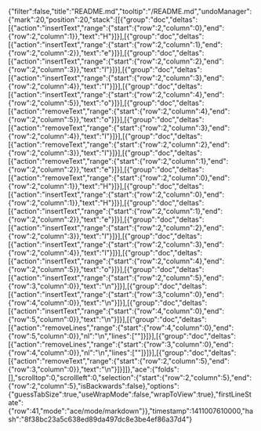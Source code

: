{"filter":false,"title":"README.md","tooltip":"/README.md","undoManager":{"mark":20,"position":20,"stack":[[{"group":"doc","deltas":[{"action":"insertText","range":{"start":{"row":2,"column":0},"end":{"row":2,"column":1}},"text":"H"}]}],[{"group":"doc","deltas":[{"action":"insertText","range":{"start":{"row":2,"column":1},"end":{"row":2,"column":2}},"text":"e"}]}],[{"group":"doc","deltas":[{"action":"insertText","range":{"start":{"row":2,"column":2},"end":{"row":2,"column":3}},"text":"l"}]}],[{"group":"doc","deltas":[{"action":"insertText","range":{"start":{"row":2,"column":3},"end":{"row":2,"column":4}},"text":"l"}]}],[{"group":"doc","deltas":[{"action":"insertText","range":{"start":{"row":2,"column":4},"end":{"row":2,"column":5}},"text":"o"}]}],[{"group":"doc","deltas":[{"action":"removeText","range":{"start":{"row":2,"column":4},"end":{"row":2,"column":5}},"text":"o"}]}],[{"group":"doc","deltas":[{"action":"removeText","range":{"start":{"row":2,"column":3},"end":{"row":2,"column":4}},"text":"l"}]}],[{"group":"doc","deltas":[{"action":"removeText","range":{"start":{"row":2,"column":2},"end":{"row":2,"column":3}},"text":"l"}]}],[{"group":"doc","deltas":[{"action":"removeText","range":{"start":{"row":2,"column":1},"end":{"row":2,"column":2}},"text":"e"}]}],[{"group":"doc","deltas":[{"action":"removeText","range":{"start":{"row":2,"column":0},"end":{"row":2,"column":1}},"text":"H"}]}],[{"group":"doc","deltas":[{"action":"insertText","range":{"start":{"row":2,"column":0},"end":{"row":2,"column":1}},"text":"H"}]}],[{"group":"doc","deltas":[{"action":"insertText","range":{"start":{"row":2,"column":1},"end":{"row":2,"column":2}},"text":"e"}]}],[{"group":"doc","deltas":[{"action":"insertText","range":{"start":{"row":2,"column":2},"end":{"row":2,"column":3}},"text":"l"}]}],[{"group":"doc","deltas":[{"action":"insertText","range":{"start":{"row":2,"column":3},"end":{"row":2,"column":4}},"text":"l"}]}],[{"group":"doc","deltas":[{"action":"insertText","range":{"start":{"row":2,"column":4},"end":{"row":2,"column":5}},"text":"o"}]}],[{"group":"doc","deltas":[{"action":"insertText","range":{"start":{"row":2,"column":5},"end":{"row":3,"column":0}},"text":"\n"}]}],[{"group":"doc","deltas":[{"action":"insertText","range":{"start":{"row":3,"column":0},"end":{"row":4,"column":0}},"text":"\n"}]}],[{"group":"doc","deltas":[{"action":"insertText","range":{"start":{"row":4,"column":0},"end":{"row":5,"column":0}},"text":"\n"}]}],[{"group":"doc","deltas":[{"action":"removeLines","range":{"start":{"row":4,"column":0},"end":{"row":5,"column":0}},"nl":"\n","lines":[""]}]}],[{"group":"doc","deltas":[{"action":"removeLines","range":{"start":{"row":3,"column":0},"end":{"row":4,"column":0}},"nl":"\n","lines":[""]}]}],[{"group":"doc","deltas":[{"action":"removeText","range":{"start":{"row":2,"column":5},"end":{"row":3,"column":0}},"text":"\n"}]}]]},"ace":{"folds":[],"scrolltop":0,"scrollleft":0,"selection":{"start":{"row":2,"column":5},"end":{"row":2,"column":5},"isBackwards":false},"options":{"guessTabSize":true,"useWrapMode":false,"wrapToView":true},"firstLineState":{"row":41,"mode":"ace/mode/markdown"}},"timestamp":1411007610000,"hash":"8f38bc23a5c638ed89da497dc8e3be4ef86a37d4"}